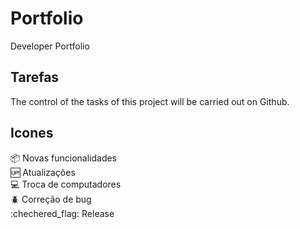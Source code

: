 # Portfolio
Developer Portfolio

## Tarefas
The control of the tasks of this project will be carried out on Github.

## Icones

:package: Novas funcionalidades <br>
:up: Atualizações <br>
:computer: Troca de computadores <br>
:beetle: Correção de bug <br>
:chechered_flag: Release <br>

